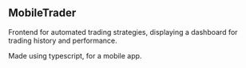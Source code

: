 ## MobileTrader

Frontend for automated trading strategies, displaying a dashboard for trading history and performance. 

Made using typescript, for a mobile app.
